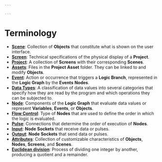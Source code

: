 ```yaml
---

---
```


# Terminology

* [**Scene**](project-objects/scene.md): Collection of **Objects** that constitute what is shown on the user interface.
* [**Screen**](project-objects/screen.md): Technical specifications of the physical display of a **Project**.
* [**Project**](../modules/project-outliner.md): A collection of **Screens** with their corresponding **Scenes**.
* [**Assets**](attributes/attribute-types/asset-object-attribute.md): Files in the **Project** **Asset** folder. They can be linked to and modify **Objects**. 
* [**Event**](../toolbox/events/README.md): Action or occurrence that triggers a **Logic Branch**, represented in the **Logic Graph** by the **Events** **Nodes**.
* [**Data Types**](data-types/README.md): A classification of data values into several categories that specify how they are read by the program and which operations they can be subjected to.
* [**Node**](../modules/logic-editor.md#nodes): Components of the **Logic Graph** that evaluate data values or represent **Variables**, **Events**, or **Objects**.
* [**Flow Control**](../toolbox/flow-control/README.md): Type of **Nodes** that are used to define the order in which the logic is evaluated.
* [**Pulse**](../modules/logic-editor.md#pulse): Connections that determine the order of execution of **Nodes**.
* [**Input**](../modules/logic-editor.md#sockets): **Node** **Sockets** that receive data or pulses.
* [**Output**](../modules/logic-editor.md#sockets): **Node** **Sockets** that send data or pulses.
* [**Attributes**](attributes/README.md): Collection of customizable characteristics of **Objects**, **Nodes**, **Screens**, and **Scenes**.
* [**Euclidean division**](../toolbox/math/modulo.md): Process of dividing one integer by another, producing a quotient and a remainder.


